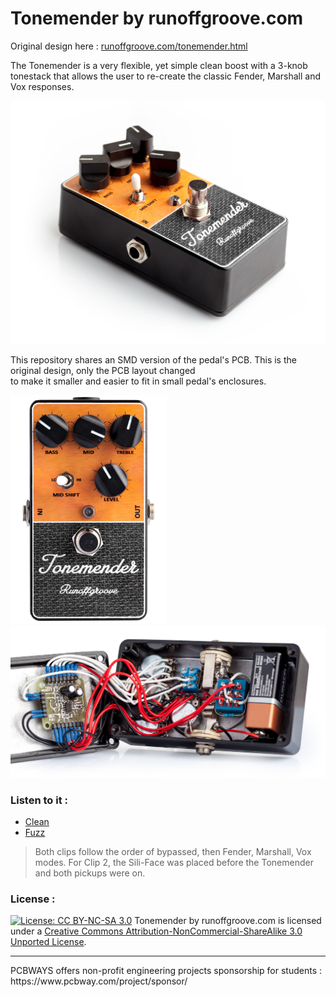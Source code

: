 # Tonemender by runoffgroove.com

Original design here : [runoffgroove.com/tonemender.html](http://runoffgroove.com/tonemender.html)

The Tonemender is a very flexible, yet simple clean boost with a 3-knob tonestack that allows the user to re-create the classic Fender, Marshall and Vox responses.

<p align="center">
		<img src="https://github.com/heolfief/TonemenderPedal/blob/master/Resources/full.jpg" alt="" width=700>
</p>

This repository shares an SMD version of the pedal's PCB. This is the original design, only the PCB layout changed <br> to make it smaller and easier to fit in small pedal's enclosures. 


<p align="left">
		<img src="https://github.com/heolfief/TonemenderPedal/blob/master/Resources/front.jpg" alt="" width=250> <img src="https://github.com/heolfief/TonemenderPedal/blob/master/Resources/inside.jpg" alt="" width=600>
</p>


### Listen to it : 
- [Clean](http://runoffgroove.com/tmclean.mp3)
- [Fuzz](http://runoffgroove.com/tmfuzz.mp3)


> Both clips follow the order of bypassed, then Fender, Marshall, Vox modes. For Clip 2, the Sili-Face was placed before the Tonemender and both pickups were on.

### License :
[![License: CC BY-NC-SA 3.0](https://img.shields.io/badge/License-CC%20BY--NC--SA%203.0-lightgrey.svg)](http://creativecommons.org/licenses/by-nc-sa/3.0/) Tonemender by runoffgroove.com is licensed under a [Creative Commons Attribution-NonCommercial-ShareAlike 3.0 Unported License](https://creativecommons.org/licenses/by-nc-sa/3.0/).

<hr>
PCBWAYS offers non-profit engineering projects sponsorship for students : https://www.pcbway.com/project/sponsor/
